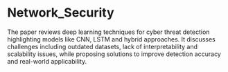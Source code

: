 # Network_Security
The paper reviews deep learning techniques for cyber threat detection highlighting models like CNN, LSTM and hybrid approaches. It discusses challenges including outdated datasets, lack of interpretability and scalability issues, while proposing solutions to improve detection accuracy and real-world applicability.
